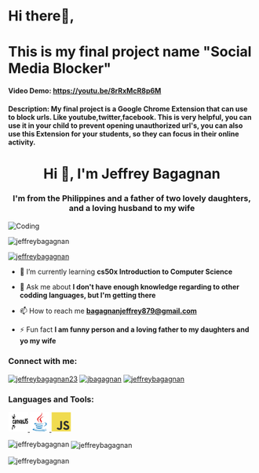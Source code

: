 # Hi there👋, 

# This is my final project name "Social Media Blocker"

#### Video Demo: https://youtu.be/8rRxMcR8p6M

#### Description: My final project is a Google Chrome Extension that can use to block urls. Like youtube,twitter,facebook. This is very helpful, you can use it in your child to prevent opening unauthorized url's, you can also use this Extension for your students, so they can focus in their online activity.


<h1 align="center">Hi 👋, I'm Jeffrey Bagagnan</h1>
<h3 align="center">I'm from the Philippines and a father of two lovely daughters, and a loving husband to my wife</h3>
<img align="center"alt="Coding" width="400" src=https://t3.ftcdn.net/jpg/01/78/65/02/360_F_178650212_oePgGaIhKUhz0cIg2bLBGsFsdbWs5Xwj.jpg>
<p align="left"> <img src="https://komarev.com/ghpvc/?username=jeffreybagagnan&label=Profile%20views&color=0e75b6&style=flat" alt="jeffreybagagnan" /> </p>

<p align="left"> <a href="https://github.com/ryo-ma/github-profile-trophy"><img src="https://github-profile-trophy.vercel.app/?username=jeffreybagagnan" alt="jeffreybagagnan" /></a> </p>

- 🌱 I’m currently learning **cs50x Introduction to Computer Science**

- 💬 Ask me about **I don't have enough knowledge regarding to other codding languages, but I'm getting there**

- 📫 How to reach me **bagagnanjeffrey879@gmail.com**

- ⚡ Fun fact **I am funny person and a loving father to my daughters and yo my wife**

<h3 align="left">Connect with me:</h3>
<p align="left">
<a href="https://fb.com/jeffreybagagnan23" target="blank"><img align="center" src="https://raw.githubusercontent.com/rahuldkjain/github-profile-readme-generator/master/src/images/icons/Social/facebook.svg" alt="jeffreybagagnan23" height="30" width="40" /></a>
<a href="https://instagram.com/jbagagnan" target="blank"><img align="center" src="https://raw.githubusercontent.com/rahuldkjain/github-profile-readme-generator/master/src/images/icons/Social/instagram.svg" alt="jbagagnan" height="30" width="40" /></a>
<a href="https://www.youtube.com/c/jeffreybagagnan" target="blank"><img align="center" src="https://raw.githubusercontent.com/rahuldkjain/github-profile-readme-generator/master/src/images/icons/Social/youtube.svg" alt="jeffreybagagnan" height="30" width="40" /></a>
</p>

<h3 align="left">Languages and Tools:</h3>
<p align="left"> <a href="https://canvasjs.com" target="_blank" rel="noreferrer"> <img src="https://raw.githubusercontent.com/Hardik0307/Hardik0307/master/assets/canvasjs-charts.svg" alt="canvasjs" width="40" height="40"/> </a> <a href="https://www.java.com" target="_blank" rel="noreferrer"> <img src="https://raw.githubusercontent.com/devicons/devicon/master/icons/java/java-original.svg" alt="java" width="40" height="40"/> </a> <a href="https://developer.mozilla.org/en-US/docs/Web/JavaScript" target="_blank" rel="noreferrer"> <img src="https://raw.githubusercontent.com/devicons/devicon/master/icons/javascript/javascript-original.svg" alt="javascript" width="40" height="40"/> </a> </p>

<p><img align="left" src="https://github-readme-stats.vercel.app/api/top-langs?username=jeffreybagagnan&show_icons=true&locale=en&layout=compact" alt="jeffreybagagnan" /></p>

<p>&nbsp;<img align="center" src="https://github-readme-stats.vercel.app/api?username=jeffreybagagnan&show_icons=true&locale=en" alt="jeffreybagagnan" /></p>

<p><img align="center" src="https://github-readme-streak-stats.herokuapp.com/?user=jeffreybagagnan&" alt="jeffreybagagnan" /></p>

  
